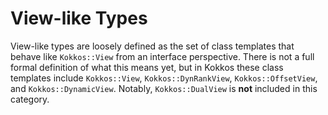 View-like Types
===============

View-like types are loosely defined as the set of class templates that behave like `Kokkos::View` from an interface perspective. There is not a full formal definition of what this means yet, but in Kokkos these class templates include `Kokkos::View`, `Kokkos::DynRankView`, `Kokkos::OffsetView`, and `Kokkos::DynamicView`. Notably, `Kokkos::DualView` is **not** included in this category. 
